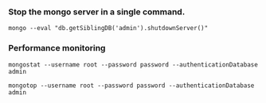 ### Stop the mongo server in a single command.

`mongo --eval "db.getSiblingDB('admin').shutdownServer()"`

### Performance monitoring

`mongostat --username root --password password --authenticationDatabase admin`

`mongotop --username root --password password --authenticationDatabase admin`

